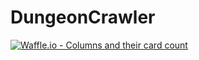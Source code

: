 # DungeonCrawler

[![Waffle.io - Columns and their card count](https://badge.waffle.io/Calvinjk/DungeonCrawler.svg?columns=all)](https://waffle.io/Calvinjk/DungeonCrawler)
